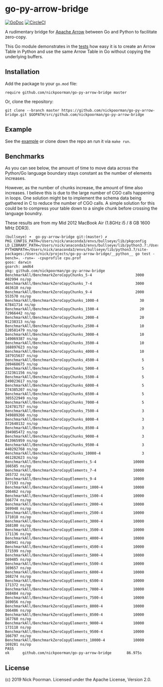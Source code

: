 # go-py-arrow-bridge

[![GoDoc](https://godoc.org/github.com/nickpoorman/go-py-arrow-bridge?status.svg)](https://godoc.org/github.com/nickpoorman/go-py-arrow-bridge)
[![CircleCI](https://circleci.com/gh/nickpoorman/go-py-arrow-bridge.svg?style=svg)](https://circleci.com/gh/nickpoorman/go-py-arrow-bridge)

A rudimentary bridge for [Apache Arrow](https://github.com/apache/arrow) between Go and Python to facilitate zero-copy.

This Go module demonstrates in the [tests](table_test.go) how easy it is to create an Arrow Table in Python and use the same Arrow Table in Go without copying the underlying buffers.

<!-- ----------------------------------------------------------------------------------------------- -->

## Installation

Add the package to your `go.mod` file:

    require github.com/nickpoorman/go-py-arrow-bridge master

Or, clone the repository:

    git clone --branch master https://github.com/nickpoorman/go-py-arrow-bridge.git $GOPATH/src/github.com/nickpoorman/go-py-arrow-bridge

<!-- ----------------------------------------------------------------------------------------------- -->

## Example

See the [example](cmd/example/example.go) or clone down the repo an run it via `make run`.

## Benchmarks

As you can see below, the amount of time to move data across the Python/Go language boundary stays constant as the number of elements increases.

However, as the number of chunks increase, the amount of time also increases. I believe this is due to the large number of CGO calls happening in loops. One solution might be to implement the schema data being gathered in C to reduce the number of CGO calls. A simple solution for this could be to compress your table down to a single chunk before crossing the language boundry.

These results are from my Mid 2012 MacBook Air (1.8GHz i5 / 8 GB 1600 MHz DDR3).

```
(bullseye) ➜  go-py-arrow-bridge git:(master) ✗ PKG_CONFIG_PATH=/Users/nick/anaconda3/envs/bullseye/lib/pkgconfig LD_LIBRARY_PATH=/Users/nick/anaconda3/envs/bullseye/lib/python3.7:/Users/nick/anaconda3/envs/bullseye/lib PYTHONPATH=/Users/nick/anaconda3/envs/bullseye/lib/python3.7/site-packages:/Users/nick/projects/go-py-arrow-bridge/__python__ go test -bench=. -run=- -cpuprofile cpu.prof
goos: darwin
goarch: amd64
pkg: github.com/nickpoorman/go-py-arrow-bridge
BenchmarkAll/BenchmarkZeroCopyChunks_5-4                    3000            402994 ns/op
BenchmarkAll/BenchmarkZeroCopyChunks_7-4                    3000            463610 ns/op
BenchmarkAll/BenchmarkZeroCopyChunks_9-4                    2000            553570 ns/op
BenchmarkAll/BenchmarkZeroCopyChunks_1000-4                   30          67841714 ns/op
BenchmarkAll/BenchmarkZeroCopyChunks_1500-4                   20          72966442 ns/op
BenchmarkAll/BenchmarkZeroCopyChunks_2000-4                   20          91238313 ns/op
BenchmarkAll/BenchmarkZeroCopyChunks_2500-4                   10         120581479 ns/op
BenchmarkAll/BenchmarkZeroCopyChunks_3000-4                   10         149069387 ns/op
BenchmarkAll/BenchmarkZeroCopyChunks_3500-4                   10         168897623 ns/op
BenchmarkAll/BenchmarkZeroCopyChunks_4000-4                   10         187915637 ns/op
BenchmarkAll/BenchmarkZeroCopyChunks_4500-4                    5         209468675 ns/op
BenchmarkAll/BenchmarkZeroCopyChunks_5000-4                    5         232361156 ns/op
BenchmarkAll/BenchmarkZeroCopyChunks_5500-4                    5         249023617 ns/op
BenchmarkAll/BenchmarkZeroCopyChunks_6000-4                    5         274385207 ns/op
BenchmarkAll/BenchmarkZeroCopyChunks_6500-4                    5         305522949 ns/op
BenchmarkAll/BenchmarkZeroCopyChunks_7000-4                    5         324781757 ns/op
BenchmarkAll/BenchmarkZeroCopyChunks_7500-4                    3         349889266 ns/op
BenchmarkAll/BenchmarkZeroCopyChunks_8000-4                    3         372640132 ns/op
BenchmarkAll/BenchmarkZeroCopyChunks_8500-4                    3         394905472 ns/op
BenchmarkAll/BenchmarkZeroCopyChunks_9000-4                    3         413965959 ns/op
BenchmarkAll/BenchmarkZeroCopyChunks_9500-4                    3         440292768 ns/op
BenchmarkAll/BenchmarkZeroCopyChunks_10000-4                   3         461282623 ns/op
BenchmarkAll/BenchmarkZeroCopyElements_5-4                 10000            166585 ns/op
BenchmarkAll/BenchmarkZeroCopyElements_7-4                 10000            165732 ns/op
BenchmarkAll/BenchmarkZeroCopyElements_9-4                 10000            177193 ns/op
BenchmarkAll/BenchmarkZeroCopyElements_1000-4              10000            166462 ns/op
BenchmarkAll/BenchmarkZeroCopyElements_1500-4              10000            166774 ns/op
BenchmarkAll/BenchmarkZeroCopyElements_2000-4              10000            169948 ns/op
BenchmarkAll/BenchmarkZeroCopyElements_2500-4              10000            171018 ns/op
BenchmarkAll/BenchmarkZeroCopyElements_3000-4              10000            168100 ns/op
BenchmarkAll/BenchmarkZeroCopyElements_3500-4              10000            171136 ns/op
BenchmarkAll/BenchmarkZeroCopyElements_4000-4              10000            166941 ns/op
BenchmarkAll/BenchmarkZeroCopyElements_4500-4              10000            171599 ns/op
BenchmarkAll/BenchmarkZeroCopyElements_5000-4              10000            169485 ns/op
BenchmarkAll/BenchmarkZeroCopyElements_5500-4              10000            169657 ns/op
BenchmarkAll/BenchmarkZeroCopyElements_6000-4              10000            168274 ns/op
BenchmarkAll/BenchmarkZeroCopyElements_6500-4              10000            171372 ns/op
BenchmarkAll/BenchmarkZeroCopyElements_7000-4              10000            168484 ns/op
BenchmarkAll/BenchmarkZeroCopyElements_7500-4              10000            169056 ns/op
BenchmarkAll/BenchmarkZeroCopyElements_8000-4              10000            166486 ns/op
BenchmarkAll/BenchmarkZeroCopyElements_8500-4              10000            167760 ns/op
BenchmarkAll/BenchmarkZeroCopyElements_9000-4              10000            173118 ns/op
BenchmarkAll/BenchmarkZeroCopyElements_9500-4              10000            166797 ns/op
BenchmarkAll/BenchmarkZeroCopyElements_10000-4             10000            169281 ns/op
PASS
ok      github.com/nickpoorman/go-py-arrow-bridge       86.975s
```

## License

(c) 2019 Nick Poorman. Licensed under the Apache License, Version 2.0.
